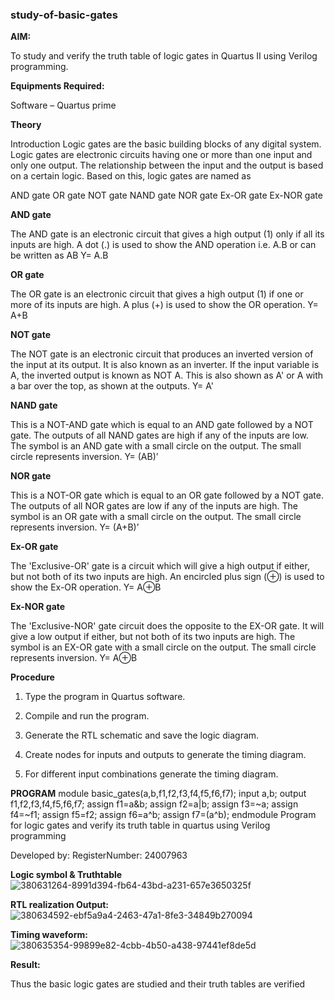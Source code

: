 ### study-of-basic-gates

**AIM:** 

To study and verify the truth table of logic gates in Quartus II using Verilog programming.

**Equipments Required:**

Software – Quartus prime 

**Theory**

Introduction Logic gates are the basic building blocks of any digital system. Logic gates are electronic circuits having one or more than one input and only one output. The relationship between the input and the output is based on a certain logic. Based on this, logic gates are named as

AND gate OR gate NOT gate NAND gate NOR gate Ex-OR gate Ex-NOR gate

**AND gate**

The AND gate is an electronic circuit that gives a high output (1) only if all its inputs are high. A dot (.) is used to show the AND operation i.e. A.B or can be written as AB
Y= A.B

**OR gate** 

The OR gate is an electronic circuit that gives a high output (1) if one or more of its inputs are high. A plus (+) is used to show the OR operation.
Y= A+B

**NOT gate**

The NOT gate is an electronic circuit that produces an inverted version of the input at its output. It is also known as an inverter. If the input variable is A, the inverted output is known as NOT A. This is also shown as A' or A with a bar over the top, as shown at the outputs.
Y= A'

**NAND gate**

This is a NOT-AND gate which is equal to an AND gate followed by a NOT gate. The outputs of all NAND gates are high if any of the inputs are low. The symbol is an AND gate with a small circle on the output. The small circle represents inversion.
Y= (AB)’

**NOR gate**

This is a NOT-OR gate which is equal to an OR gate followed by a NOT gate. The outputs of all NOR gates are low if any of the inputs are high. The symbol is an OR gate with a small circle on the output. The small circle represents inversion.
Y= (A+B)’

**Ex-OR gate**

The 'Exclusive-OR' gate is a circuit which will give a high output if either, but not both of its two inputs are high. An encircled plus sign (⊕) is used to show the Ex-OR operation.
Y= A⊕B

**Ex-NOR gate**

The 'Exclusive-NOR' gate circuit does the opposite to the EX-OR gate. It will give a low output if either, but not both of its two inputs are high. The symbol is an EX-OR gate with a small circle on the output. The small circle represents inversion.
Y= A⊕B

**Procedure** 

1.	Type the program in Quartus software.

2.	Compile and run the program.

3.	Generate the RTL schematic and save the logic diagram.

4.	Create nodes for inputs and outputs to generate the timing diagram.

5.	For different input combinations generate the timing diagram.


**PROGRAM**
module basic_gates(a,b,f1,f2,f3,f4,f5,f6,f7); input a,b; output f1,f2,f3,f4,f5,f6,f7; assign f1=a&b; assign f2=a|b; assign f3=~a; assign f4=~f1; assign f5=f2; assign f6=a^b; assign f7=(a^b); endmodule Program for logic gates and verify its truth table in quartus using Verilog programming

 Developed by: RegisterNumber: 24007963
 
**Logic symbol & Truthtable**
![380631264-8991d394-fb64-43bd-a231-657e3650325f](https://github.com/user-attachments/assets/824548d9-8edc-490f-a9b8-7bf5813f5acc)

**RTL realization Output:** 
![380634592-ebf5a9a4-2463-47a1-8fe3-34849b270094](https://github.com/user-attachments/assets/1556eb6d-3894-4760-ab2a-b6a4ff4c44ff)

**Timing waveform:**
![380635354-99899e82-4cbb-4b50-a438-97441ef8de5d](https://github.com/user-attachments/assets/f5fcfbe8-4319-47ab-8c31-eab784a7e585)


**Result:**

Thus the basic logic gates are studied and their truth tables are verified

